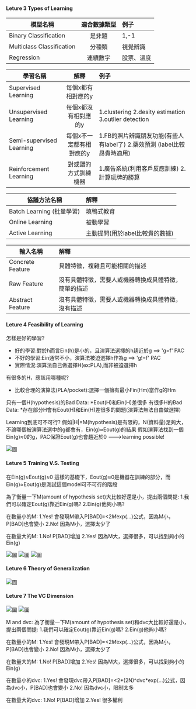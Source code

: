 #### Leture 3 Types of Learning




| 模型名稱 | 適合數據類型 | 例子 | 
| ------------- | :-------------: | :----- |
| Binary Classification | 是非題 | 1,-1 |
| Multiclass Classification | 分種類 | 視覺辨識 |
| Regression | 連續數字 | 股票、溫度 |



| 學習名稱        | 解釋 | 例子  |
| ------------- |:-------------:|:-----|
| Supervised Learning | 每個x都有相對應的y| |
| Unsupervised Learning | 每個x都沒有相對應的y | 1.clustering 2.desity estimation 3.outlier detection |
| Semi-supervised Learning | 每個x不一定都有相對應的y | 1.FB的照片辨識朋友功能(有些人有label了) 2.藥效預測 (label比較昂貴時適用)|
| Reinforcement Learning | 對或錯的方式訓練機器 | 1.廣告系統(利用客戶反應訓練) 2.計算玩牌的勝算 |


| 協議方法名稱        | 解釋  |
| ------------- |:-----|
| Batch Learning (批量學習) | 填鴨式教育 |
| Online Learning | 被動學習 |
| Active Learning | 主動提問(用於label比較貴的數據) |


| 輸入名稱        | 解釋  |
| ------------- |:-----|
| Concrete Feature | 具體特徵，複雜且可能相關的描述 |
| Raw Feature | 沒有具體特徵，需要人或機器轉換成具體特徵，簡單的描述 |
| Abstract Feature | 沒有具體特徵，需要人或機器轉換成具體特徵，沒有描述 |


#### Leture 4 Feasibility of Learning

怎樣是好的學習?
* 好的學習:對於h而言Ein(h)是小的，且演算法選擇的h趨近於g ==> 'g=f' PAC
* 不好的學習:Ein通常不小，演算法被迫選擇h作為g ==> 'g!=f' PAC
* 實際情況:演算法自己做選擇H(ex:PLA),而非被迫選擇h

有很多的H，應該用哪種呢?
* 比較合理的演算法(PLA/pocket):選擇一個擁有最小Fin(Hm)當作g的Hm

只有一個H(hypothesis)的Bad Data:
*Eout(H)和Ein(H)差很多
有很多H的Bad Data:
*存在部分H會有Eout(H)和Ein(H)差很多的問題(演算法無法自由做選擇)

Learning到底可不可行?
假如|H|=M(hypothesis)是有限的，N(資料量)足夠大，不論哪個被演算法選中的g都會有，Ein(g)≈Eout(g)的結果
假如演算法找到一個Ein(g)≈0的g，PAC保證Eout(g)也會趨近於0 --->learning possible!

![圖]( https://github.com/shinmao/ML-_-DL/blob/dev2/1.jpg "圖片名稱")



#### Leture 5 Training V.S. Testing
在Ein(g)≈Eout(g)≈0 這樣的基礎下，Eout(g)≈0是機器在訓練的部分，而Ein(g)≈Eout(g)是測試這個model可不可行的階段

為了衡量一下M(amount of hypothesis set)大比較好還是小，提出兩個問提:
1.我們可以確定Eout(g)靠近Ein(g)嗎?
2.Ein(g)他夠小嗎?

在數量小的M:
1.Yes! 會發現M帶入P[BAD]=<2*M*exp(...)公式，因為M小，P[BAD]也會變小
2.No! 因為M小，選擇太少了

在數量大的M:
1.No! P[BAD]增加
2.Yes! 因為M大，選擇很多，可以找到夠小的Ein(g)


![圖]( https://github.com/shinmao/ML-_-DL/blob/dev2/2.jpg "圖片名稱")
![圖]( https://github.com/shinmao/ML-_-DL/blob/dev2/3.jpg "圖片名稱")
![圖]( https://github.com/shinmao/ML-_-DL/blob/dev2/4.jpg "圖片名稱")




#### Leture 6 Theory of Generalization
![圖]( https://github.com/shinmao/ML-_-DL/blob/dev2/4.5.jpg "圖片名稱")


#### Leture 7 The VC Dimension 
![圖]( https://github.com/shinmao/ML-_-DL/blob/dev2/5.jpg "圖片名稱")
![圖]( https://github.com/shinmao/ML-_-DL/blob/dev2/6.jpg "圖片名稱")

M and dvc:
為了衡量一下M(amount of hypothesis set)和dvc大比較好還是小，提出兩個問提:
1.我們可以確定Eout(g)靠近Ein(g)嗎?
2.Ein(g)他夠小嗎?

在數量小的M:
1.Yes! 會發現M帶入P[BAD]=<2*M*exp(...)公式，因為M小，P[BAD]也會變小
2.No! 因為M小，選擇太少了

在數量大的M:
1.No! P[BAD]增加
2.Yes! 因為M大，選擇很多，可以找到夠小的Ein(g)


在數量小的dvc:
1.Yes! 會發現dvc帶入P[BAD]=<2*(2N)^dvc*exp(...)公式，因為dvc小，P[BAD]也會變小
2.No! 因為dvc小，限制太多

在數量大的dvc:
1.No! P[BAD]增加
2.Yes! 很多權利









